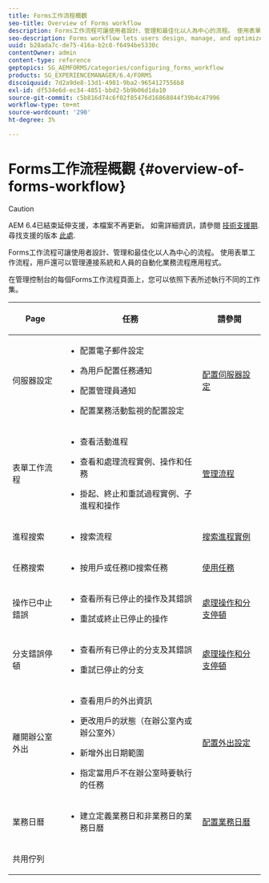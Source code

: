 ```yaml
---
title: Forms工作流程概觀
seo-title: Overview of Forms workflow
description: Forms工作流程可讓使用者設計、管理和最佳化以人為中心的流程。 使用表單工作流程，用戶還可以管理連接系統和人員的自動化業務流程應用程式。
seo-description: Forms workflow lets users design, manage, and optimize human-centric processes. Using forms workflow, users can also manage automated business-process applications that connect systems and people.
uuid: b28ada7c-de75-416a-b2c8-f6494be5330c
contentOwner: admin
content-type: reference
geptopics: SG_AEMFORMS/categories/configuring_forms_workflow
products: SG_EXPERIENCEMANAGER/6.4/FORMS
discoiquuid: 7d2a9de8-13d1-4981-9ba2-9654127556b8
exl-id: df534e6d-ec34-4851-bbd2-5b9b06d1da10
source-git-commit: c5b816d74c6f02f85476d16868844f39b4c47996
workflow-type: tm+mt
source-wordcount: '290'
ht-degree: 3%

---
```


# Forms工作流程概觀 {#overview-of-forms-workflow}

>[!CAUTION]
>
>AEM 6.4已結束延伸支援，本檔案不再更新。 如需詳細資訊，請參閱 [技術支援期](https://helpx.adobe.com//tw/support/programs/eol-matrix.html). 尋找支援的版本 [此處](https://experienceleague.adobe.com/docs/).

Forms工作流程可讓使用者設計、管理和最佳化以人為中心的流程。 使用表單工作流程，用戶還可以管理連接系統和人員的自動化業務流程應用程式。

在管理控制台的每個Forms工作流程頁面上，您可以依照下表所述執行不同的工作集。

<table>
 <thead>
  <tr>
   <th><p>Page</p></th> 
   <th><p>任務</p></th> 
   <th><p>請參閱</p></th> 
  </tr> 
 </thead> 
 <tbody>
  <tr>
   <td><p>伺服器設定</p></td> 
   <td>
    <ul>
     <li><p>配置電子郵件設定</p></li>
     <li><p>為用戶配置任務通知</p></li>
     <li><p>配置管理員通知</p></li>
     <li><p>配置業務活動監視的配置設定 </p></li>
    </ul></td> 
   <td><p><a href="/help/forms/using/admin-help/configuring-server-settings.md#configuring-server-settings">配置伺服器設定</a></p></td> 
  </tr> 
  <tr>
   <td><p>表單工作流程</p></td> 
   <td>
    <ul>
     <li><p>查看活動進程</p></li>
     <li><p>查看和處理流程實例、操作和任務</p></li>
     <li><p>掛起、終止和重試過程實例、子進程和操作</p></li>
    </ul></td> 
   <td><p><a href="/help/forms/using/admin-help/processes.md#managing-processes">管理流程</a></p></td> 
  </tr> 
  <tr>
   <td><p>進程搜索</p></td> 
   <td>
    <ul>
     <li><p>搜索流程</p></li>
    </ul></td> 
   <td><p><a href="/help/forms/using/admin-help/searching-process-instances.md#searching-for-process-instances">搜索進程實例</a></p></td> 
  </tr> 
  <tr>
   <td><p>任務搜索</p></td> 
   <td>
    <ul>
     <li><p>按用戶或任務ID搜索任務</p></li>
    </ul></td> 
   <td><p><a href="/help/forms/using/admin-help/tasks.md#working-with-tasks">使用任務</a></p></td> 
  </tr> 
  <tr>
   <td><p>操作已中止錯誤</p></td> 
   <td>
    <ul>
     <li><p>查看所有已停止的操作及其錯誤</p></li>
     <li><p>重試或終止已停止的操作</p></li>
    </ul></td> 
   <td><p><a href="/help/forms/using/admin-help/stalled-operations-branches.md#working-with-stalled-operations-and-branches">處理操作和分支停頓</a></p></td> 
  </tr> 
  <tr>
   <td><p>分支錯誤停頓</p></td> 
   <td>
    <ul>
     <li><p>查看所有已停止的分支及其錯誤</p></li>
     <li><p>重試已停止的分支</p></li>
    </ul></td> 
   <td><p><a href="/help/forms/using/admin-help/stalled-operations-branches.md#working-with-stalled-operations-and-branches">處理操作和分支停頓</a></p></td> 
  </tr> 
  <tr>
   <td><p>離開辦公室外出</p></td> 
   <td>
    <ul>
     <li><p>查看用戶的外出資訊</p></li>
     <li><p>更改用戶的狀態（在辦公室內或辦公室外）</p></li>
     <li><p>新增外出日期範圍 </p></li>
     <li><p>指定當用戶不在辦公室時要執行的任務</p></li>
    </ul></td> 
   <td><p><a href="/help/forms/using/admin-help/configuring-out-office-settings.md#configuring-out-of-office-settings">配置外出設定</a></p></td> 
  </tr> 
  <tr>
   <td><p>業務日曆</p></td> 
   <td>
    <ul>
     <li><p>建立定義業務日和非業務日的業務日曆</p></li>
    </ul></td> 
   <td><p><a href="/help/forms/using/admin-help/configuring-business-calendars.md#configuring-business-calendars">配置業務日曆</a></p></td> 
  </tr> 
  <tr>
   <td><p>共用佇列</p></td> 
   <td><p></p></td> 
   <td><p></p></td> 
  </tr> 
 </tbody> 
</table>
